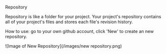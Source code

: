 Repository


Repository is like a folder for your project. Your project's repository contains all of your project's files and stores each file's revision history. 

How to use: go to your own github account, click 'New' to create an new repository.

![Image of New Repository](/images/new repository.png)

